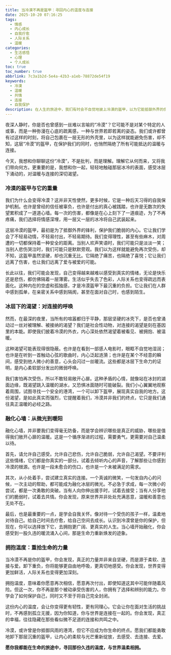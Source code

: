 ```yaml
---
title: 当冷漠不再是盔甲：寻回内心的温度与连接
date: 2025-10-20 07:16:25
tags:
  - 情感
  - 内心成长
  - 自我疗愈
  - 人际关系
  - 温暖
categories: 
  - 生活感悟
  - 心理
  - 个人成长
toc: true
toc_number: true
abbrlink: 7c3a1b2d-5e4a-42b3-a1eb-78872de54f19
keywords:
  - 冷漠
  - 温暖
  - 共情
  - 连接
  - 自我保护
description: 在人生的旅途中，我们有时会不自觉地披上冷漠的盔甲，以为它能抵御外界的伤害。然而，这层坚硬的外壳，在保护我们的同时，也悄然隔绝了所有可能抵达的温暖与连接。这篇文章将带你一同探索冷漠背后的深层原因，感受冰层下涌动的渴望，并鼓励我们勇敢地融化心墙，重新拥抱内心的柔软与光芒，寻回那份久违的温度与真实连接。
---
```


夜深人静时，你是否也曾感到一丝难以言喻的“冷漠”？它可能不是对某个特定的人或事，而是一种弥漫在心底的疏离感，一种与世界若即若离的姿态。我们或许都曾有过这样的时刻，将自己包裹在一层无形的外壳里，以为这样就能避免伤害，却不知，这层“冷漠”的盔甲，在保护我们的同时，也悄然隔绝了所有可能抵达的温暖与连接。

今天，我想和你聊聊这份“冷漠”，不是批判，而是理解。理解它从何而来，又将我们带向何方。更重要的是，我想和你一起，轻轻地触碰那层冰冷的表面，感受冰层下涌动的，对温暖与连接的深切渴望。

### 冷漠的盔甲与它的重量

我们为什么会变得冷漠？这并非天性使然，更多时候，它是一种后天习得的自我保护机制。也许是曾经的信任被辜负，也许是付出的真心被践踏，也许是无数次的失望累积成了一道道心墙。每一次的伤害，都像是在心上刻下了一道痕迹，为了不再疼痛，我们选择将情感深埋，用一层又一层的冰冷将自己武装起来。

这层冷漠的盔甲，最初是为了抵御外界的锋利，保护我们脆弱的内心。它让我们学会了不轻易动情，不轻易付出，不轻易期待。我们变得理性，甚至有些麻木，对周遭的一切都保持着一种安全的距离。当别人欢声笑语时，我们可能只是淡淡一笑；当别人悲伤哭泣时，我们可能只是默默旁观。我们以为这样就能避免再次受伤，却不知，这盔甲虽然坚硬，却也沉重无比。它隔绝了痛苦，也隔绝了喜悦；它让我们远离了伤害，也让我们远离了爱与被爱的可能。

长此以往，我们可能会发现，自己变得越来越难以感受到真实的情绪，无论是快乐还是悲伤，都仿佛隔着一层薄雾。生活似乎失去了色彩，人际关系也变得疏远而表面化。这种内在的空虚和孤独感，才是冷漠盔甲下最沉重的负担。它让我们在人群中感到孤单，在亲密关系中感到隔阂，甚至在面对自己时，也感到陌生。

### 冰层下的渴望：对连接的呼唤

然而，在最深的夜里，当所有的喧嚣都归于平静，那层坚硬的冰壳下，是否也曾涌动过一丝对被理解、被接纳的渴望？我们是社会性动物，对连接的渴望是刻在基因里的本能。即使我们披着冷漠的外衣，内心深处依然渴望着被看见、被拥抱、被温暖。

这种渴望可能表现得很隐蔽。也许是在看到一部感人电影时，眼眶不自觉地湿润；也许是在听到一首触动心弦的歌曲时，内心泛起涟漪；也许是在某个不经意的瞬间，感受到他人微小的善意，心头会闪过一丝暖流。这些都是冰层下生命力的证明，是内心柔软部分发出的微弱呼唤。

我们害怕再次受伤，所以不敢轻易敞开心扉。这种矛盾的心情，就像站在冰封的湖面边缘，既渴望跳入温暖的湖水，又恐惧冰面随时可能破裂。我们小心翼翼地观察着周围，试图寻找一个安全的港湾，一个可以卸下盔甲，展现真实自我的地方。这份渴望，是如此真实而强烈，它提醒着我们，冷漠并非我们的终点，它只是我们通往真正温暖的必经之路。

### 融化心墙：从微光到暖阳

融化心墙，并非要我们变得毫无防备，而是学会辨识哪些是真正的威胁，哪些是值得我们敞开心扉的温暖。这是一个循序渐进的过程，需要勇气，更需要对自己温柔以待。

首先，请允许自己感受。允许自己悲伤，允许自己脆弱，允许自己渴望。不要评判这些情绪，它们都是你真实的一部分。试着去倾听内心的声音，了解那些让你感到冷漠的根源。也许是一段未愈合的伤口，也许是一个未被满足的需求。

其次，从小处着手，尝试建立真实的连接。一个真诚的微笑，一句发自内心的问候，一次主动的帮助，都可能成为融化冰层的微光。不必急于求成，每一次微小的尝试，都是一次勇敢的突破。当有人向你伸出援手时，试着去接受；当有人分享他们的脆弱时，试着去共情。你会发现，原来世界并非处处充满恶意，温暖和善意也无处不在。

最后，也是最重要的一点，是学会自我关怀。像对待一个受伤的孩子一样，温柔地对待自己。给自己时间去疗愈，给自己空间去成长。认识到冷漠曾是你的保护，但现在，你可以选择放下它，去拥抱更广阔、更真实的人生。当心墙开始融化，你会感受到一股久违的暖流涌入心间，那是生命力重新焕发的迹象。

### 拥抱温度：重拾生命的力量

当冷漠不再是你的盔甲，你会发现，真正的力量并非来自坚硬，而是源于柔软、连接与爱。卸下重负，你将能够更自由地呼吸，更真切地感受。你会发现，世界变得更加鲜活，人际关系也变得更加深刻。

拥抱温度，意味着你愿意再次相信，愿意再次付出，即使知道这其中可能伴随着风险。但这一次，你不再是那个被动承受伤害的人，你拥有了选择和辨别的能力。你学会了如何保护自己，同时又不至于将自己完全封闭。

这份内心的温度，会让你变得更有韧性，更有同理心。它会让你在面对生活的挑战时，不再感到孤立无援，因为你知道，你与世界是连接在一起的。你会发现，真正的幸福，往往隐藏在那些看似微不足道的连接和共鸣之中。

冷漠，或许曾是你抵御风雨的港湾，但它不应成为你生命的终点。愿我们都能勇敢地卸下那层沉重的盔甲，让内心的柔软与光芒重新绽放，去感受、去连接、去爱。

**愿你我都能在生命的旅途中，寻回那份久违的温度，与世界温柔相拥。**